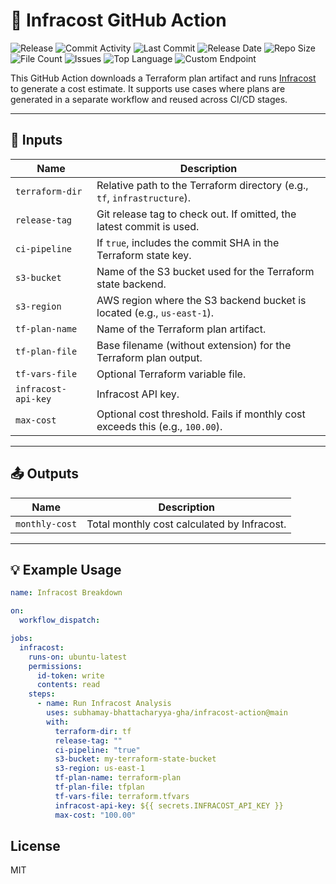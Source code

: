 # 🚀 Infracost GitHub Action

![Release](https://github.com/subhamay-bhattacharyya-gha/infracost-action/actions/workflows/release.yaml/badge.svg)&nbsp;![Commit Activity](https://img.shields.io/github/commit-activity/t/subhamay-bhattacharyya-gha/infracost-action)&nbsp;![Last Commit](https://img.shields.io/github/last-commit/subhamay-bhattacharyya-gha/infracost-action)&nbsp;![Release Date](https://img.shields.io/github/release-date/subhamay-bhattacharyya-gha/infracost-action)&nbsp;![Repo Size](https://img.shields.io/github/repo-size/subhamay-bhattacharyya-gha/infracost-action)&nbsp;![File Count](https://img.shields.io/github/directory-file-count/subhamay-bhattacharyya-gha/infracost-action)&nbsp;![Issues](https://img.shields.io/github/issues/subhamay-bhattacharyya-gha/infracost-action)&nbsp;![Top Language](https://img.shields.io/github/languages/top/subhamay-bhattacharyya-gha/infracost-action)&nbsp;![Custom Endpoint](https://img.shields.io/endpoint?url=https://gist.githubusercontent.com/bsubhamay/68d0048cc82fdd049535383c9b836ec7/raw/infracost-action.json?)

This GitHub Action downloads a Terraform plan artifact and runs [Infracost](https://www.infracost.io/) to generate a cost estimate. It supports use cases where plans are generated in a separate workflow and reused across CI/CD stages.

---

## 🧾 Inputs

| Name              | Description                                                                 |
|-------------------|-----------------------------------------------------------------------------|
| `terraform-dir`   | Relative path to the Terraform directory (e.g., `tf`, `infrastructure`).    |
| `release-tag`     | Git release tag to check out. If omitted, the latest commit is used.        |
| `ci-pipeline`     | If `true`, includes the commit SHA in the Terraform state key.              |
| `s3-bucket`       | Name of the S3 bucket used for the Terraform state backend.                 |
| `s3-region`       | AWS region where the S3 backend bucket is located (e.g., `us-east-1`).      |
| `tf-plan-name`    | Name of the Terraform plan artifact.                                        |
| `tf-plan-file`    | Base filename (without extension) for the Terraform plan output.            |
| `tf-vars-file`    | Optional Terraform variable file.                                           |
| `infracost-api-key` | Infracost API key.                                                        |
| `max-cost`        | Optional cost threshold. Fails if monthly cost exceeds this (e.g., `100.00`).|

---

## 📤 Outputs

| Name            | Description                               |
|------------------|-------------------------------------------|
| `monthly-cost`   | Total monthly cost calculated by Infracost.|

---

## 💡 Example Usage

```yaml
name: Infracost Breakdown

on:
  workflow_dispatch:

jobs:
  infracost:
    runs-on: ubuntu-latest
    permissions:
      id-token: write
      contents: read
    steps:
      - name: Run Infracost Analysis
        uses: subhamay-bhattacharyya-gha/infracost-action@main
        with:
          terraform-dir: tf
          release-tag: ""
          ci-pipeline: "true"
          s3-bucket: my-terraform-state-bucket
          s3-region: us-east-1
          tf-plan-name: terraform-plan
          tf-plan-file: tfplan
          tf-vars-file: terraform.tfvars
          infracost-api-key: ${{ secrets.INFRACOST_API_KEY }}
          max-cost: "100.00"

```

## License

MIT
